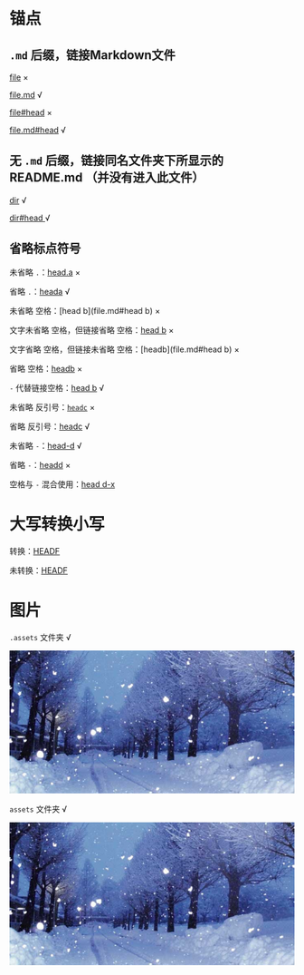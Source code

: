 # 锚点

## `.md` 后缀，链接Markdown文件

[file](file) ×

[file.md](file.md) √

[file#head](file#head) ×

[file.md#head](file.md#head) √



## 无 `.md` 后缀，链接同名文件夹下所显示的 README.md （并没有进入此文件）

[dir](dir) √

[dir#head ](dir#head) √



## 省略标点符号

未省略 `.`：[head.a](file.md#head.a) ×

省略 `.`：[heada](file.md#heada) √

  


未省略 空格：[head b](file.md#head b) ×

文字未省略 空格，但链接省略 空格：[head b](file.md#headb) ×

文字省略 空格，但链接未省略 空格：[headb](file.md#head b) ×

省略 空格：[headb](file.md#headb) ×

`-` 代替链接空格：[head b](file.md#head-b) √

  



未省略 反引号：[`headc`](file.md#`headc`) ×

省略 反引号：[headc](file.md#headc) √

  


未省略  `-`：[head-d](file.md#head-d) √

省略 `-`：[headd](file.md#headd) ×

   


空格与 `-` 混合使用：[head d-x](file.md#head-d-x)

  

# 大写转换小写

转换：[HEADF](file.md#headf) 

未转换：[HEADF](file.md#HEADF)



# 图片

`.assets` 文件夹 √

![img](.assets/img-1.jpg)

`assets` 文件夹 √

![](assets/img-2.jpg)

